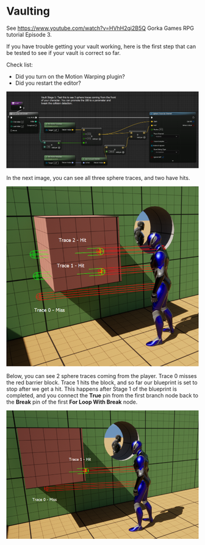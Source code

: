 # Vaulting

See https://www.youtube.com/watch?v=HVhH2qi2B5Q Gorka Games RPG tutorial Episode 3.

If you have trouble getting your vault working, here is the first step that can be tested to see if your vault is correct so far.

Check list:
* Did you turn on the Motion Warping plugin?
* Did you restart the editor?

<img src="images\vault-stage-01.png">

In the next image, you can see all three sphere traces, and two have hits.

<img src="images\vault-01-trace-example-two-hits.png">

Below, you can see 2 sphere traces coming from the player. Trace 0 misses the red barrier block. Trace 1 hits the block, and so far our blueprint is set to stop after we get a hit. This happens after Stage 1 of the blueprint is completed, and you connect the **True** pin from the first branch node back to the **Break** pin of the first **For Loop With Break** node.

<img src="images\vault-01-trace-example.png">


